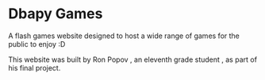 # Dbapy Games #
A flash games website designed to host a wide range of games for the public to enjoy :D

This website was built by Ron Popov , an eleventh grade student , as part of his final project.
